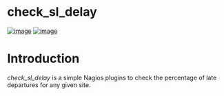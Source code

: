 check\_sl\_delay
================
[![image](https://img.shields.io/pypi/v/check_sl_delay.svg)](https://pypi.python.org/pypi/check_sl_delay)
[![image](https://img.shields.io/travis/johanthoren/check_sl_delay.svg)](https://travis-ci.com/johanthoren/check_sl_delay)

# Introduction

*check_sl_delay* is a simple Nagios plugins to check the percentage of late departures for any given site.
